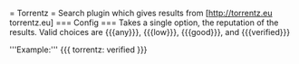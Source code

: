 = Torrentz =
Search plugin which gives results from [http://torrentz.eu torrentz.eu]
=== Config ===
Takes a single option, the reputation of the results. Valid choices are {{{any}}}, {{{low}}}, {{{good}}}, and {{{verified}}}

'''Example:'''
{{{
torrentz: verified
}}}